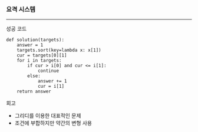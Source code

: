 ### 요격 시스템


---

성공 코드

```
def solution(targets):
    answer = 1
    targets.sort(key=lambda x: x[1])
    cur = targets[0][1]
    for i in targets:
        if cur > i[0] and cur <= i[1]:
            continue
        else:
            answer += 1
            cur = i[1]
    return answer

```

회고

- 그리디를 이용한 대표적인 문제
- 조건에 부합하지만 약간의 변형 사용
